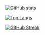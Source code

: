 ![GitHub stats](https://github-readme-stats.vercel.app/api?username=shashankskagnihotri&show_icons=true&theme=transparent&count_private=True&include_orgs=[automl](https://github.com/automl))

[![Top Langs](https://github-readme-stats.vercel.app/api/top-langs/?username=shashankskagnihotri&count_private=True&theme=transparent)](https://github.com/anuraghazra/github-readme-stats)

[![GitHub Streak](http://github-readme-streak-stats.herokuapp.com?user=shashankskagnihotri&theme=transparent&count_private=True)](https://git.io/streak-stats)
<!--
**shashankskagnihotri/shashankskagnihotri** is a ✨ _special_ ✨ repository because its `README.md` (this file) appears on your GitHub profile.

Here are some ideas to get you started:

- 🔭 I’m currently working on ...
- 🌱 I’m currently learning ...
- 👯 I’m looking to collaborate on ...
- 🤔 I’m looking for help with ...
- 💬 Ask me about ...
- 📫 How to reach me: ...
- 😄 Pronouns: ...
- ⚡ Fun fact: ...
### Hi there 👋
--> 
